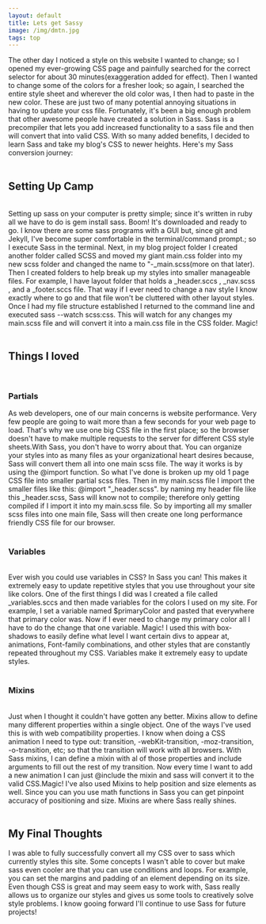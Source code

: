 ```yaml
---
layout: default
title: Lets get Sassy
image: /img/dmtn.jpg
tags: top
---
```



The other day I noticed a style on this website I wanted to change; so I opened my  ever-growing CSS page and painfully searched for the correct selector for about 30 minutes(exaggeration added for effect). Then I wanted to change some of the colors for a fresher look; so again, I searched the entire style sheet and wherever the old color was, I then had to paste in the new color. These are just two of many potential annoying situations in having to update your css file. Fortunately, it's been a big enough problem that other awesome people have created a solution in Sass. Sass is a precompiler that lets you add increased functionality to a sass file and then will convert that into valid CSS. With so many added benefits, I decided to learn Sass and  take my blog's CSS to newer heights. Here's my Sass conversion journey:
<br>
<br>
<h2>Setting Up Camp</h2>
<br>
Setting up sass on your computer is pretty simple; since it's written in ruby all we have to do is gem install sass. Boom! It's downloaded and ready to go. I know there are some sass programs with a GUI but, since  git and Jekyll, I've become super comfortable in the terminal/command prompt.; so I execute Sass in the terminal. Next, in my blog project folder I created another folder called SCSS and moved my giant main.css folder into my new scss folder and changed the name to "-_main.scss(more on that later). Then I created folders to help break up my styles into smaller manageable files. For example, I have layout folder that holds a _header.sccs , _nav.scss , and a _footer.sccs file. That way if I ever need to change a nav style I know exactly where to go and that file won't be cluttered with other layout styles. Once I had my file structure established I returned to the command line and executed sass --watch scss:css. This will watch for any changes my main.scss file and will convert it into a main.css file in the CSS folder. Magic!
<br>
<br>
<h2>Things I loved</h2>
<br>
<h3>Partials</h3>
As web developers, one of our main concerns is website performance. Very few people are going to wait more than a few seconds for your web page to load. That's why we use one big CSS file in the first place; so the browser doesn't have to make multiple requests to the server for different CSS style sheets.With Sass, you don't have to worry about that. You can organize your styles into as many files as your organizational heart desires because, Sass will convert them all into one main scss file. The way it works is by using the @import function. So what I've done is broken up my old  1 page CSS file into smaller partial scss files. Then in my main.scss file I import the smaller files like this:  @import "_header.scss". by naming my header file like this _header.scss, Sass will know not to compile; therefore only getting compiled if I import it into my main.scss file. So by importing all my smaller scss files into one main file, Sass will then create one long performance friendly CSS file for our browser.
<br>
<br>
<h3>Variables</h2>
<br>
Ever wish you could use variables in CSS? In Sass you can! This makes it extremely easy to update repetitive styles that you use throughout your site like colors. One of the first things I did was I created a file called _variables.sccs and then made variables for the colors I used on my site. For example, I set a variable named $primaryColor and pasted that everywhere that primary color was. Now if I ever need to change my primary color all I have to do the change that one variable. Magic!  I used this with box-shadows to easily define what level I want certain divs to appear at, animations, Font-family combinations, and other styles that are constantly repeated throughout my CSS. Variables make it extremely easy to update styles.
<br>
<br>
<h3>Mixins</h3>
<br>
Just when I thought it couldn't have gotten any better.
Mixins allow to define many different properties within a single object. One of the ways I've used this is with web compatibility properties. I know when doing a CSS animation I need to type out: transition, -webKit-transition, -moz-transition, -o-transition, etc; so that the transition will work with all browsers. With Sass mixins, I can define a mixin with al of those properties and include arguments to fill out the rest of my transition. Now every time I want to add a new animation I can just @include the mixin and sass will convert it to the valid CSS.Magic! I've also used Mixins to help position and size elements as well. Since you can you use math functions in Sass you can get pinpoint accuracy of positioning and size. Mixins are where Sass really shines.
<br>
<br>
<h2>My Final Thoughts</h2>
I was able to fully successfully convert all my CSS over to sass which currently styles this site. Some concepts I wasn't able to cover but make sass even cooler are that you can use conditions and loops. For example, you can set  the margins and padding of an element depending on its size. Even though CSS is great and may seem easy to work with, Sass really allows us to organize our styles and gives us some tools to creatively solve style problems. I know gooing forward I'll continue to use Sass for future projects!
